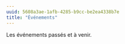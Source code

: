 ```yaml
---
uuid: 5608a3ae-1afb-4285-b9cc-be2ea4338b7e
title: "Événements"
---
```

 Les événements passés et à venir.
